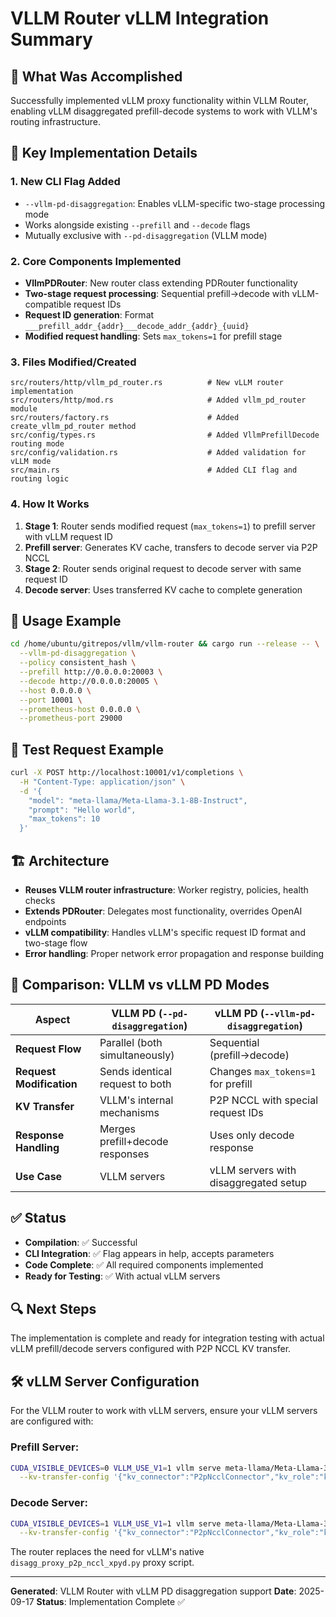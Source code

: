 # VLLM Router vLLM Integration Summary

## 🎯 **What Was Accomplished**
Successfully implemented vLLM proxy functionality within VLLM Router, enabling vLLM disaggregated prefill-decode systems to work with VLLM's routing infrastructure.

## 🔧 **Key Implementation Details**

### **1. New CLI Flag Added**
- `--vllm-pd-disaggregation`: Enables vLLM-specific two-stage processing mode
- Works alongside existing `--prefill` and `--decode` flags
- Mutually exclusive with `--pd-disaggregation` (VLLM mode)

### **2. Core Components Implemented**
- **VllmPDRouter**: New router class extending PDRouter functionality
- **Two-stage request processing**: Sequential prefill→decode with vLLM-compatible request IDs
- **Request ID generation**: Format `___prefill_addr_{addr}___decode_addr_{addr}_{uuid}`
- **Modified request handling**: Sets `max_tokens=1` for prefill stage

### **3. Files Modified/Created**
```
src/routers/http/vllm_pd_router.rs          # New vLLM router implementation
src/routers/http/mod.rs                     # Added vllm_pd_router module
src/routers/factory.rs                      # Added create_vllm_pd_router method
src/config/types.rs                         # Added VllmPrefillDecode routing mode
src/config/validation.rs                    # Added validation for vLLM mode
src/main.rs                                 # Added CLI flag and routing logic
```

### **4. How It Works**
1. **Stage 1**: Router sends modified request (`max_tokens=1`) to prefill server with vLLM request ID
2. **Prefill server**: Generates KV cache, transfers to decode server via P2P NCCL
3. **Stage 2**: Router sends original request to decode server with same request ID
4. **Decode server**: Uses transferred KV cache to complete generation

## 🚀 **Usage Example**
```bash
cd /home/ubuntu/gitrepos/vllm/vllm-router && cargo run --release -- \
  --vllm-pd-disaggregation \
  --policy consistent_hash \
  --prefill http://0.0.0.0:20003 \
  --decode http://0.0.0.0:20005 \
  --host 0.0.0.0 \
  --port 10001 \
  --prometheus-host 0.0.0.0 \
  --prometheus-port 29000
```

## 📝 **Test Request Example**
```bash
curl -X POST http://localhost:10001/v1/completions \
  -H "Content-Type: application/json" \
  -d '{
    "model": "meta-llama/Meta-Llama-3.1-8B-Instruct",
    "prompt": "Hello world",
    "max_tokens": 10
  }'
```

## 🏗️ **Architecture**
- **Reuses VLLM router infrastructure**: Worker registry, policies, health checks
- **Extends PDRouter**: Delegates most functionality, overrides OpenAI endpoints
- **vLLM compatibility**: Handles vLLM's specific request ID format and two-stage flow
- **Error handling**: Proper network error propagation and response building

## 🔄 **Comparison: VLLM vs vLLM PD Modes**

| Aspect | VLLM PD (`--pd-disaggregation`) | vLLM PD (`--vllm-pd-disaggregation`) |
|--------|-----------------------------------|-------------------------------------|
| **Request Flow** | Parallel (both simultaneously) | Sequential (prefill→decode) |
| **Request Modification** | Sends identical request to both | Changes `max_tokens=1` for prefill |
| **KV Transfer** | VLLM's internal mechanisms | P2P NCCL with special request IDs |
| **Response Handling** | Merges prefill+decode responses | Uses only decode response |
| **Use Case** | VLLM servers | vLLM servers with disaggregated setup |

## ✅ **Status**
- **Compilation**: ✅ Successful
- **CLI Integration**: ✅ Flag appears in help, accepts parameters
- **Code Complete**: ✅ All required components implemented
- **Ready for Testing**: ✅ With actual vLLM servers

## 🔍 **Next Steps**
The implementation is complete and ready for integration testing with actual vLLM prefill/decode servers configured with P2P NCCL KV transfer.

## 🛠️ **vLLM Server Configuration**
For the VLLM router to work with vLLM servers, ensure your vLLM servers are configured with:

### Prefill Server:
```bash
CUDA_VISIBLE_DEVICES=0 VLLM_USE_V1=1 vllm serve meta-llama/Meta-Llama-3.1-8B-Instruct \
  --kv-transfer-config '{"kv_connector":"P2pNcclConnector","kv_role":"kv_producer",...}'
```

### Decode Server:
```bash
CUDA_VISIBLE_DEVICES=1 VLLM_USE_V1=1 vllm serve meta-llama/Meta-Llama-3.1-8B-Instruct \
  --kv-transfer-config '{"kv_connector":"P2pNcclConnector","kv_role":"kv_consumer",...}'
```

The router replaces the need for vLLM's native `disagg_proxy_p2p_nccl_xpyd.py` proxy script.

---

**Generated**: VLLM Router with vLLM PD disaggregation support
**Date**: 2025-09-17
**Status**: Implementation Complete ✅